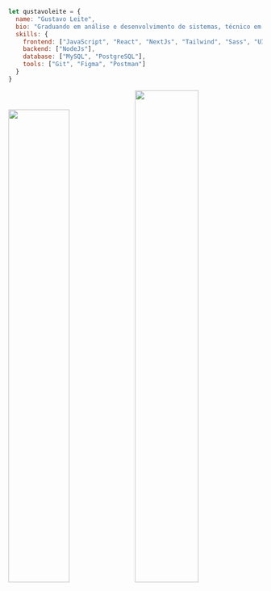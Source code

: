 ```javascript
let qustavoleite = {
  name: "Gustavo Leite",
  bio: "Graduando em análise e desenvolvimento de sistemas, técnico em informática e desenvolvedor front-end.",
  skills: {
    frontend: ["JavaScript", "React", "NextJs", "Tailwind", "Sass", "UI/UX"],
    backend: ["NodeJs"],
    database: ["MySQL", "PostgreSQL"],
    tools: ["Git", "Figma", "Postman"]
  }
}
```
<img width="49%" src="https://github-readme-stats.vercel.app/api/top-langs?username=qustavoleite&show_icons=true&locale=en&layout=compact&theme=dark&hide_border=true"/> <img width="50%" src="https://github-readme-stats.vercel.app/api?username=qustavoleite&show_icons=true&theme=dark&hide_border=true"/>

<!--<a href = "mailto:"><img src="https://img.shields.io/badge/-Gmail-%23333?style=for-the-badge&logo=gmail&logoColor=white" target="_blank"></a> <a href="https://www.linkedin.com/in/qustavoleite/" target="_blank"><img src="https://img.shields.io/badge/-LinkedIn-%230077B5?style=for-the-badge&logo=linkedin&logoColor=white"></a>-->
